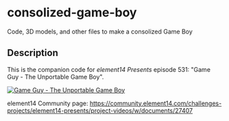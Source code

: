 # consolized-game-boy
Code, 3D models, and other files to make a consolized Game Boy

## Description
This is the companion code for *element14 Presents* episode 531: "Game Guy - The Unportable Game Boy".

[![Game Guy - The Unportable Game Boy](https://img.youtube.com/vi/ypGMU5lLjeU/0.jpg)](https://www.youtube.com/watch?v=ypGMU5lLjeU)
 
element14 Community page:
https://community.element14.com/challenges-projects/element14-presents/project-videos/w/documents/27407

